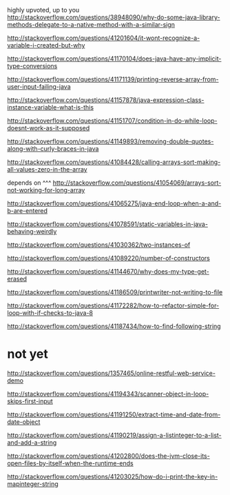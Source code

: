 highly upvoted, up to you http://stackoverflow.com/questions/38948090/why-do-some-java-library-methods-delegate-to-a-native-method-with-a-similar-sign

http://stackoverflow.com/questions/41201604/it-wont-recognize-a-variable-i-created-but-why

http://stackoverflow.com/questions/41170104/does-java-have-any-implicit-type-conversions

http://stackoverflow.com/questions/41171139/printing-reverse-array-from-user-input-failing-java

http://stackoverflow.com/questions/41157878/java-expression-class-instance-variable-what-is-this

http://stackoverflow.com/questions/41151707/condition-in-do-while-loop-doesnt-work-as-it-supposed

http://stackoverflow.com/questions/41149893/removing-double-quotes-along-with-curly-braces-in-java

http://stackoverflow.com/questions/41084428/calling-arrays-sort-making-all-values-zero-in-the-array

depends on ^^^ http://stackoverflow.com/questions/41054069/arrays-sort-not-working-for-long-array

http://stackoverflow.com/questions/41065275/java-end-loop-when-a-and-b-are-entered

http://stackoverflow.com/questions/41078591/static-variables-in-java-behaving-weirdly

http://stackoverflow.com/questions/41030362/two-instances-of

http://stackoverflow.com/questions/41089220/number-of-constructors

http://stackoverflow.com/questions/41144670/why-does-my-type-get-erased

http://stackoverflow.com/questions/41186509/printwriter-not-writing-to-file

http://stackoverflow.com/questions/41172282/how-to-refactor-simple-for-loop-with-if-checks-to-java-8

http://stackoverflow.com/questions/41187434/how-to-find-following-string

not yet
====

http://stackoverflow.com/questions/1357465/online-restful-web-service-demo

http://stackoverflow.com/questions/41194343/scanner-object-in-loop-skips-first-input

http://stackoverflow.com/questions/41191250/extract-time-and-date-from-date-object

http://stackoverflow.com/questions/41190219/assign-a-listinteger-to-a-list-and-add-a-string

http://stackoverflow.com/questions/41202800/does-the-jvm-close-its-open-files-by-itself-when-the-runtime-ends

http://stackoverflow.com/questions/41203025/how-do-i-print-the-key-in-mapinteger-string
